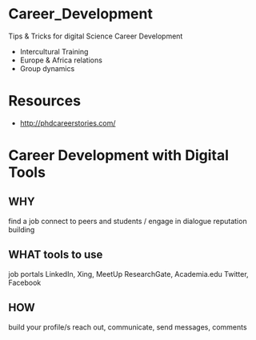 # Career_Development
Tips &amp; Tricks for digital Science Career Development

- Intercultural Training
- Europe & Africa relations
- Group dynamics


# Resources
- http://phdcareerstories.com/

# Career Development with Digital Tools 

## WHY		
find a job
connect to peers and students / engage in dialogue
reputation building

## WHAT tools to use
job portals
LinkedIn, Xing, MeetUp
ResearchGate, Academia.edu
Twitter, Facebook 

## HOW
build your profile/s
reach out, communicate, send messages, comments
